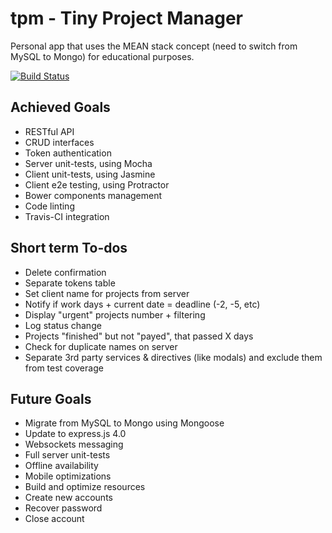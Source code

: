 # tpm - Tiny Project Manager

Personal app that uses the MEAN stack concept (need to switch from MySQL to Mongo) for educational purposes.

[![Build Status](https://travis-ci.org/andreipfeiffer/tpm.svg?branch=master)](https://travis-ci.org/andreipfeiffer/tpm)

## Achieved Goals

* RESTful API
* CRUD interfaces
* Token authentication
* Server unit-tests, using Mocha
* Client unit-tests, using Jasmine
* Client e2e testing, using Protractor
* Bower components management
* Code linting
* Travis-CI integration

## Short term To-dos

* Delete confirmation
* Separate tokens table
* Set client name for projects from server
* Notify if work days + current date = deadline (-2, -5, etc)
* Display "urgent" projects number + filtering
* Log status change
* Projects "finished" but not "payed", that passed X days
* Check for duplicate names on server
* Separate 3rd party services & directives (like modals) and exclude them from test coverage

## Future Goals

* Migrate from MySQL to Mongo using Mongoose
* Update to express.js 4.0
* Websockets messaging
* Full server unit-tests
* Offline availability
* Mobile optimizations
* Build and optimize resources
* Create new accounts
* Recover password
* Close account
